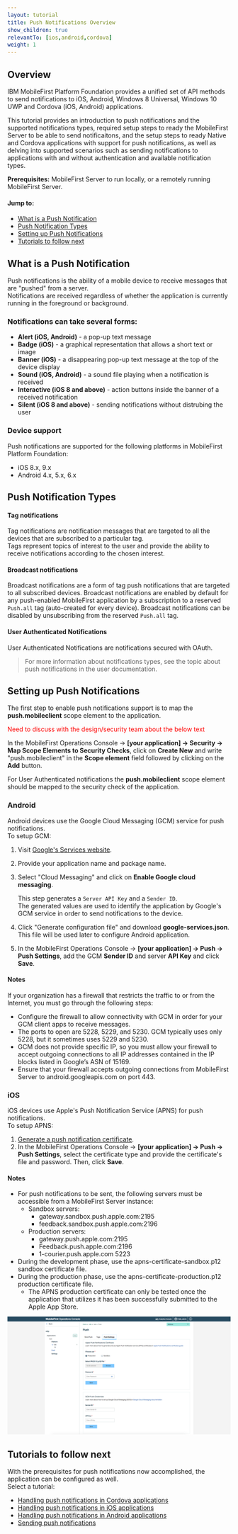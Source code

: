 ```yaml
---
layout: tutorial
title: Push Notifications Overview
show_children: true
relevantTo: [ios,android,cordova]
weight: 1
---
```

## Overview
IBM MobileFirst Platform Foundation provides a unified set of API methods to send notifications to iOS, Android, Windows 8 Universal, Windows 10 UWP and Cordova (iOS, Android) applications.

This tutorial provides an introduction to push notifications and the supported notifications types, required setup steps to ready the MobileFirst Server to be able to send notificaitons, and the setup steps to ready Native and Cordova applications with support for push notifications, as well as delving into supported scenarios such as sending notifications to applications with and without authentication and available notification types.

**Prerequisites:** MobileFirst Server to run locally, or a remotely running MobileFirst Server.


#### Jump to:
* [What is a Push Notification](#what-is-a-push-notification)
* [Push Notification Types](#push-notification-types)
* [Setting up Push Notifications](#setting-up-push-notifications)
* [Tutorials to follow next](#tutorials-to-follow-next)

## What is a Push Notification
Push notifications is the ability of a mobile device to receive messages that are "pushed" from a server.  
Notifications are received regardless of whether the application is currently running in the foreground or background.  

### Notifications can take several forms:

* **Alert (iOS, Android)** -  a pop-up text message
* **Badge (iOS)** - a graphical representation that allows a short text or image
* **Banner (iOS)** - a disappearing pop-up text message at the top of the device display
* **Sound (iOS, Android)** - a sound file playing when a notification is received
* **Interactive (iOS 8 and above)** - action buttons inside the banner of a received notification
* **Silent (iOS 8 and above)** - sending notifications without distrubing the user

### Device support
Push notifications are supported for the following platforms in MobileFirst Platform Foundation:

* iOS 8.x, 9.x
* Android 4.x, 5.x, 6.x

## Push Notification Types 

#### Tag notifications
Tag notifications are notification messages that are targeted to all the devices that are subscribed to a particular tag.  
Tags represent topics of interest to the user and provide the ability to receive notifications according to the chosen interest.

#### Broadcast notifications
Broadcast notifications are a form of tag push notifications that are targeted to all subscribed devices. Broadcast notifications are enabled by default for any push-enabled MobileFirst application by a subscription to a reserved `Push.all` tag (auto-created for every device). Broadcast notifications can be disabled by unsubscribing from the reserved `Push.all` tag.

#### User Authenticated Notifications
User Authenticated Notifications are notifications secured with OAuth.

> For more information about notifications types, see the topic about push notifications in the user documentation.

## Setting up Push Notifications
The first step to enable push notifications support is to map the **push.mobileclient** scope element to the application.

<span style="color:red">Need to discuss with the design/security team about the below text</span>

In the MobileFirst Operations Console → **[your application] → Security → Map Scope Elements to Security Checks**, click on **Create New** and write "push.mobileclient" in the **Scope element** field followed by clicking on the **Add** button. 

For User Authenticated notifications the **push.mobileclient** scope element should be mapped to the security check of the application.  

### Android
Android devices use the Google Cloud Messaging (GCM) service for push notifications.  
To setup GCM:

1. Visit [Google's Services website](https://developers.google.com/mobile/add?platform=android&cntapi=gcm&cnturl=https:%2F%2Fdevelopers.google.com%2Fcloud-messaging%2Fandroid%2Fclient&cntlbl=Continue%20Adding%20GCM%20Support&%3Fconfigured%3Dtrue).
2. Provide your application name and package name.
3. Select "Cloud Messaging" and click on **Enable Google cloud messaging**.

    This step generates a `Server API Key` and a `Sender ID`.  
    The generated values are used to identify the application by Google's GCM service in order to send notifications to the device.

4. Click "Generate configuration file" and download **google-services.json**.  This file will be used later to configure Android application.
5. In the MobileFirst Operations Console → **[your application] → Push → Push Settings**, add the GCM **Sender ID** and server **API Key** and click **Save**.

#### Notes
If your organization has a firewall that restricts the traffic to or from the Internet, you must go through the following steps:  

* Configure the firewall to allow connectivity with GCM in order for your GCM client apps to receive messages.
* The ports to open are 5228, 5229, and 5230. GCM typically uses only 5228, but it sometimes uses 5229 and 5230. 
* GCM does not provide specific IP, so you must allow your firewall to accept outgoing connections to all IP addresses contained in the IP blocks listed in Google’s ASN of 15169. 
* Ensure that your firewall accepts outgoing connections from MobileFirst Server to android.googleapis.com on port 443.

### iOS
iOS devices use Apple's Push Notification Service (APNS) for push notifications.  
To setup APNS:

1. [Generate a push notification certificate](https://www.ibm.com/developerworks/community/blogs/worklight/entry/understanding-and-setting-up-push-notifications-in-development-evnironment?lang=en).
2. In the MobileFirst Operations Console → **[your application] → Push → Push Settings**, select the certificate type and provide the certificate's file and password. Then,  click **Save**.

#### Notes
* For push notifications to be sent, the following servers must be accessible from a MobileFirst Server instance:  
    * Sandbox servers:  
        * gateway.sandbox.push.apple.com:2195
        * feedback.sandbox.push.apple.com:2196
    * Production servers:  
        * gateway.push.apple.com:2195
        * Feedback.push.apple.com:2196
        * 1-courier.push.apple.com 5223
* During the development phase, use the apns-certificate-sandbox.p12 sandbox certificate file.
* During the production phase, use the apns-certificate-production.p12 production certificate file.
    * The APNS production certificate can only be tested once the application that utilizes it has been successfully submitted to the Apple App Store.

![Image of adding the GCM crendentials](server-side-setup.png)

## Tutorials to follow next
With the prerequisites for push notifications now accomplished, the application can be configured as well.  
Select a tutorial:

* [Handling push notifications in Cordova applications](../handling-push-notifications-in-cordova)
* [Handling push notifications in iOS applications](../handling-push-notifications-in-ios)
* [Handling push notifications in Android applications](../handling-push-notifications-in-android)
* [Sending push notifications](../sending-push-notifications)
